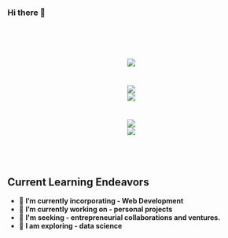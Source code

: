 ### Hi there 👋


<code>

<div align='center'>


![](http://github-profile-summary-cards.vercel.app/api/cards/profile-details?username=tabib-e-alahi&theme=dracula)

![](http://github-profile-summary-cards.vercel.app/api/cards/repos-per-language?username=tabib-e-alahi&theme=dracula) ![](http://github-profile-summary-cards.vercel.app/api/cards/most-commit-language?username=tabib-e-alahi&theme=dracula)


![](http://github-profile-summary-cards.vercel.app/api/cards/stats?username=tabib-e-alahi&theme=dracula) ![](http://github-profile-summary-cards.vercel.app/api/cards/productive-time?username=tabib-e-alahi&theme=dracula&utcOffset=8)
</div>

</code>




## **Current Learning Endeavors**

- 🌱 **I’m currently incorporating - Web Development**
- 🔭 **I’m currently working on - personal projects**
- 👯 **I'm seeking - entrepreneurial collaborations and ventures.**
- 🤔 **I am exploring - data science**


